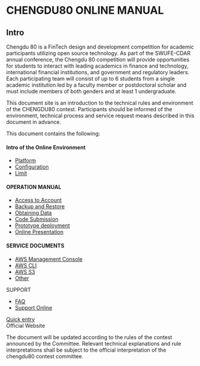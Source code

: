 # CHENGDU80  ONLINE MANUAL

## Intro

Chengdu 80 is a FinTech design and development competition for academic participants utilizing open source technology. As part of the SWUFE-CDAR annual conference, the Chengdu 80 competition will provide opportunities for students to interact with leading academics in finance and technology, international financial institutions, and government and regulatory leaders. Each participating team will consist of up to 6 students from a single academic institution led by a faculty member or postdoctoral scholar and must include members of both genders and at least 1 undergraduate.

This document site is an introduction to the technical rules and environment of the CHENGDU80 contest. Participants should be informed of the environment, technical process and service request means described in this document in advance.

This document contains the following:

####   Intro of the Online Environment

* [Platform](intro/environment/platform.md)
* [Configuration](intro/environment/configuration.md)
* [Limit](intro/environment/limit.md)

#### OPERATION MANUAL

* [Access to Account](operation-manual/sign-console/)
* [Backup and Restore](operation-manual/develops-and-backup.md)
* [Obtaining Data](operation-manual/upload-download-data.md)
* [Code Submission](operation-manual/code-present.md)
* [Prototype deployment](operation-manual/code-release.md)
* [Online Presentation](operation-manual/competitive-platform.md)

#### SERVICE DOCUMENTS

  
 -  [AWS Management Console](service-documents/aws-management-console.md)  
 -  [AWS CLI](service-documents/aws-cli.md)  
- [AWS S3](service-documents/aws-s3.md)  
- [Other](service-documents/other.md)

SUPPORT  
- [FAQ](tech-support/faq.md)  
- [Support Online](tech-support/online-support.md)

[Quick entry](quick-entry.md)  
Official Website

The document will be updated according to the rules of the contest announced by the Committee. Relevant technical explanations and rule interpretations shall be subject to the official interpretation of the chengdu80 contest committee.

